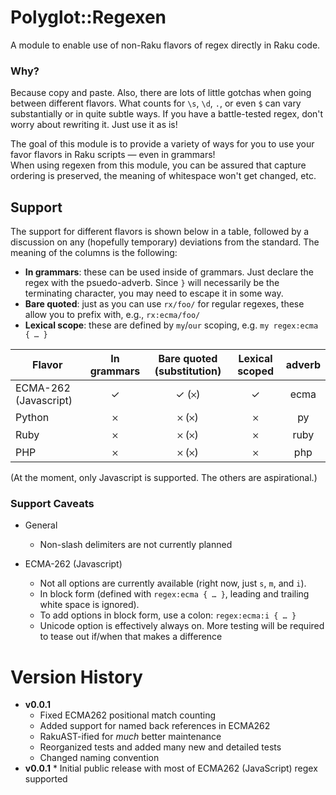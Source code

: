 # Polyglot::Regexen

A module to enable use of non-Raku flavors of regex directly in Raku code.

### Why?

Because copy and paste.  Also, there are lots of little gotchas when going between different flavors.  What counts for `\s`, `\d`, `.`, or even `$` can vary substantially or in quite subtle ways. 
If you have a battle-tested regex, don't worry about rewriting it. Just use it as is!

The goal of this module is to provide a variety of ways for you to use your favor flavors in Raku scripts — even in grammars!  
When using regexen from this module, you can be assured that capture ordering is preserved, the meaning of whitespace won't get changed, etc.

## Support

The support for different flavors is shown below in a table, followed by a discussion on any (hopefully temporary) deviations from the standard.
The meaning of the columns is the following:
  * **In grammars**: these can be used inside of grammars.  Just declare the regex with the psuedo-adverb.  Since `}` will necessarily be the terminating character, you may need to escape it in some way.
  * **Bare quoted**: just as you can use `rx/foo/` for regular regexes, these allow you to prefix with, e.g., `rx:ecma/foo/`
  * **Lexical scope**: these are defined by `my`/`our` scoping, e.g. `my regex:ecma { … }`  

| Flavor                | In grammars | Bare quoted (substitution) | Lexical scoped | adverb |
|-----------------------|:-----------:|:--------------------------:|:--------------:|:--------:|
| ECMA-262 (Javascript) |      ✓      |           ✓ (𐄂)           |       ✓       |   ecma   |
| Python                |     𐄂      |          𐄂 (𐄂)           |       𐄂       |    py    |
| Ruby                  |     𐄂      |          𐄂 (𐄂)           |       𐄂       |   ruby   |
| PHP                   |     𐄂      |          𐄂 (𐄂)           |       𐄂       |   php    |

(At the moment, only Javascript is supported.  The others are aspirational.)

### Support Caveats
* General
  * Non-slash delimiters are not currently planned

* ECMA-262 (Javascript)  
  * Not all options are currently available (right now, just `s`, `m`, and `i`).  
  * In block form (defined with `regex:ecma { … }`, leading and trailing white space is ignored).
  * To add options in block form, use a colon: `regex:ecma:i { … }`
  * Unicode option is effectively always on.  More testing will be required to tease out if/when that makes a difference
  
# Version History
  * **v0.0.1**
    * Fixed ECMA262 positional match counting
    * Added support for named back references in ECMA262
    * RakuAST-ified for *much* better maintenance
    * Reorganized tests and added many new and detailed tests 
    * Changed naming convention  
   * **v0.0.1**
    * Initial public release with most of ECMA262 (JavaScript) regex supported